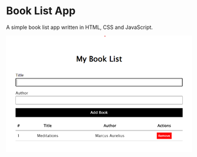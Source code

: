 # Book List App

A simple book list app written in HTML, CSS and JavaScript.

![Screenshot of book list app](img/screenshot.png)
